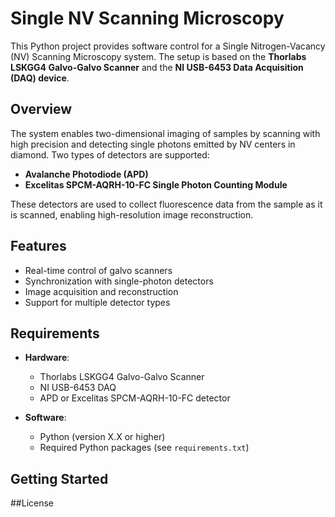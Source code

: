 # Single NV Scanning Microscopy

This Python project provides software control for a Single Nitrogen-Vacancy (NV) Scanning Microscopy system. The setup is based on the **Thorlabs LSKGG4 Galvo-Galvo Scanner** and the **NI USB-6453 Data Acquisition (DAQ) device**.

## Overview

The system enables two-dimensional imaging of samples by scanning with high precision and detecting single photons emitted by NV centers in diamond. Two types of detectors are supported:

- **Avalanche Photodiode (APD)**
- **Excelitas SPCM-AQRH-10-FC Single Photon Counting Module**

These detectors are used to collect fluorescence data from the sample as it is scanned, enabling high-resolution image reconstruction.

## Features

- Real-time control of galvo scanners
- Synchronization with single-photon detectors
- Image acquisition and reconstruction
- Support for multiple detector types

## Requirements

- **Hardware**:
  - Thorlabs LSKGG4 Galvo-Galvo Scanner
  - NI USB-6453 DAQ
  - APD or Excelitas SPCM-AQRH-10-FC detector

- **Software**:
  - Python (version X.X or higher)
  - Required Python packages (see `requirements.txt`)

## Getting Started

##License

